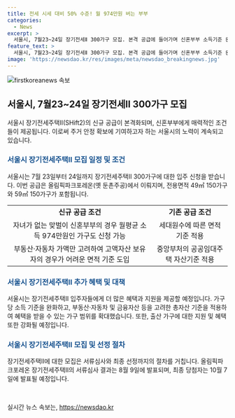 ```yaml
---
title: 전세 시세 대비 50% 수준! 월 974만원 버는 부부
categories:
  - News
excerpt: >
  서울시, 7월23~24일 장기전세Ⅱ 300가구 모집. 본격 공급에 들어가며 신혼부부 소득기준 완화, 자녀가 없는 신혼부부도 신청 가능. 임대료 2년마다 5%까지만 인상 가능. 올림픽파크포레온 300가구 시작으로 연내 1000가구 공급 계획. 총자산 6억5500만원 이하 가구 신청 가능. 출생에 대한 지원 강화. 장기전세주택Ⅱ 입주자는 유자녀 가구와 무자녀 가구를 구분. 기준 수정으로 젊은 신혼부부의 입주 기회 확대 예정. 오는 12월 4일부터 입주 계획. 8월 이후에도 장기전세주택Ⅱ 입주자 모집 예정.
feature_text: >
  서울시, 7월23~24일 장기전세Ⅱ 300가구 모집. 본격 공급에 들어가며 신혼부부 소득기준 완화, 자녀가 없는 신혼부부도 신청 가능. 임대료 2년마다 5%까지만 인상 가능. 올림픽파크포레온 300가구 시작으로 연내 1000가구 공급 계획. 총자산 6억5500만원 이하 가구 신청 가능. 출생에 대한 지원 강화. 장기전세주택Ⅱ 입주자는 유자녀 가구와 무자녀 가구를 구분. 기준 수정으로 젊은 신혼부부의 입주 기회 확대 예정. 오는 12월 4일부터 입주 계획. 8월 이후에도 장기전세주택Ⅱ 입주자 모집 예정.
image: 'https://newsdao.kr/res/images/meta/newsdao_breakingnews.jpg'
---
```


<p><img src="https://newsdao.kr/res/images/meta/newsdao_breakingnews.jpg" alt="firstkoreanews 속보" /></p>

<h2 data-ke-size="size26">서울시, 7월23~24일 장기전세Ⅱ 300가구 모집</h2>

<p data-ke-size="size16">서울시 장기전세주택Ⅱ(SHift2)의 신규 공급이 본격화되며, 신혼부부에게 매력적인 조건들이 제공됩니다. 이로써 주거 안정 확보에 기여하고자 하는 서울시의 노력이 계속되고 있습니다.</p>

<h3><b><span style="color: #1a5490;">서울시 장기전세주택Ⅱ 모집 일정 및 조건</span></b></h3>

<p data-ke-size="size16">서울시는 7월 23일부터 24일까지 장기전세주택Ⅱ 300가구에 대한 입주 신청을 받습니다. 이번 공급은 올림픽파크포레온(옛 둔촌주공)에서 이뤄지며, 전용면적 49㎡ 150가구와 59㎡ 150가구가 포함됩니다.</p>

<table>
    <tr>
        <td style="text-align: center; height: 17px;"><b>신규 공급 조건</b></td>
        <td style="text-align: center; height: 17px;"><b>기존 공급 조건</b></td>
    </tr>
    <tr>
        <td style="text-align: center; height: 17px;">자녀가 없는 맞벌이 신혼부부의 경우 월평균 소득 974만원인 가구도 신청 가능</td>
        <td style="text-align: center; height: 17px;">세대원수에 따른 면적 기준 적용</td>
    </tr>
    <tr>
        <td style="text-align: center; height: 17px;">부동산·자동차 가액만 고려하여 고액자산 보유자의 경우가 어려운 면적 기준 도입</td>
        <td style="text-align: center; height: 17px;">중앙부처의 공공임대주택 자산기준 적용</td>
    </tr>
</table>

<h3><b><span style="color: #1a5490;">서울시 장기전세주택Ⅱ 추가 혜택 및 대책</span></b></h3>

<p data-ke-size="size16">서울시는 장기전세주택Ⅱ 입주자들에게 더 많은 혜택과 지원을 제공할 예정입니다. 가구당 소득 기준을 완화하고, 부동산·자동차 및 금융자산 등을 고려한 총자산 기준을 적용하여 혜택을 받을 수 있는 가구 범위를 확대했습니다. 또한, 출산 가구에 대한 지원 및 혜택 또한 강화될 예정입니다.</p>

<h3><b><span style="color: #1a5490;">서울시 장기전세주택Ⅱ 모집 및 선정 절차</span></b></h3>

<p data-ke-size="size16">장기전세주택Ⅱ에 대한 모집은 서류심사와 최종 선정까지의 절차를 거칩니다. 올림픽파크포레온 장기전세주택Ⅱ의 서류심사 결과는 8월 9일에 발표되며, 최종 당첨자는 10월 7일에 발표될 예정입니다.</p>

<p data-ke-size="size16">&nbsp;</p>
실시간 뉴스 속보는, <a href="https://newsdao.kr" rel="dofollow">https://newsdao.kr</a>



